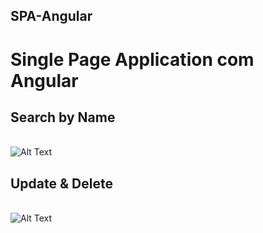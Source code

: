 ## SPA-Angular
 # Single Page Application com Angular
 ## Search by Name
 <br>![Alt Text](https://media.giphy.com/media/ItH9glsgN6k9u423b8/giphy.gif)
 ## Update & Delete
 <br>![Alt Text](https://media.giphy.com/media/0y9wqU8oTpbneyouz9/giphy.gif)
